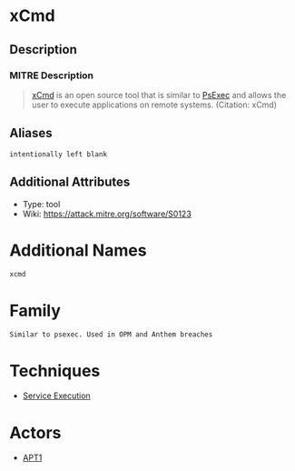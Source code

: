 
# xCmd

## Description

### MITRE Description

> [xCmd](https://attack.mitre.org/software/S0123) is an open source tool that is similar to [PsExec](https://attack.mitre.org/software/S0029) and allows the user to execute applications on remote systems. (Citation: xCmd)

## Aliases

```
intentionally left blank
```

## Additional Attributes

* Type: tool
* Wiki: https://attack.mitre.org/software/S0123


# Additional Names

```
xcmd
```


# Family

```
Similar to psexec. Used in OPM and Anthem breaches
```

# Techniques


* [Service Execution](../techniques/Service-Execution.md)


# Actors


* [APT1](../actors/APT1.md)

